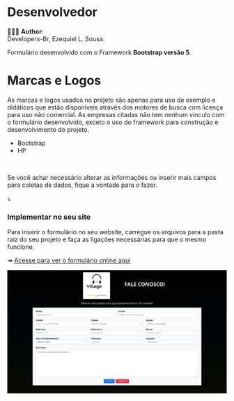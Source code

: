 # Desenvolvedor

🤵🏾‍♂️ **Author:** <br>
Developers-Br, Ezequiel L. Sousa.<br>

Formulário desenvolvido com o Framework **Bootstrap versão 5**.<br>

# Marcas e Logos

As marcas e logos usados no projeto são apenas para uso de exemplo e didáticos que estão disponíveis através dos motores de busca com licença para uso não comercial. As empresas citadas não tem nenhum vinculo com o formulário desenvolvido, exceto o uso do framework para construção e desenvolvimento do projeto.<br>

- Bootstrap
- HP
<br>

Se você achar necessário alterar as informações ou inserir mais campos para coletas de dados, fique a vontade para o fazer.<br>

&#10549;
### Implementar no seu site

Para inserir o formulário no seu website, carregue os arquivos para a pasta raiz do seu projeto e faça as ligações necessárias para que o mesmo funcione.<br>

&#8608; [Acesse para ver o formulário online aqui](http://formulario-net.42web.io/)<br>

![Formulário para website](form3-village.png)
